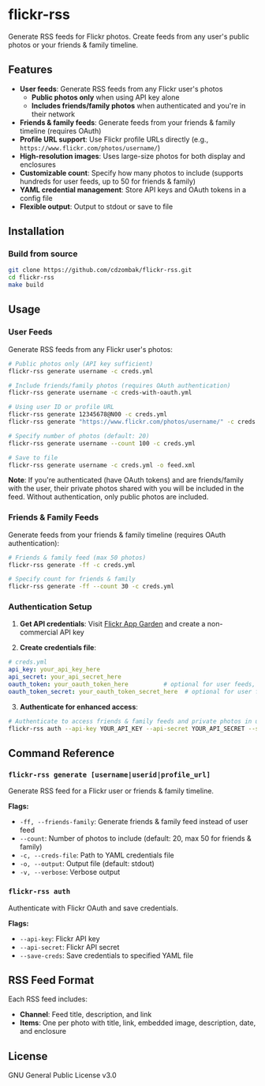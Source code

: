 # flickr-rss

Generate RSS feeds for Flickr photos. Create feeds from any user's public photos or your friends & family timeline.

## Features

- **User feeds**: Generate RSS feeds from any Flickr user's photos
  - **Public photos only** when using API key alone
  - **Includes friends/family photos** when authenticated and you're in their network
- **Friends & family feeds**: Generate feeds from your friends & family timeline (requires OAuth)
- **Profile URL support**: Use Flickr profile URLs directly (e.g., `https://www.flickr.com/photos/username/`)
- **High-resolution images**: Uses large-size photos for both display and enclosures
- **Customizable count**: Specify how many photos to include (supports hundreds for user feeds, up to 50 for friends & family)
- **YAML credential management**: Store API keys and OAuth tokens in a config file
- **Flexible output**: Output to stdout or save to file

## Installation

### Build from source

```bash
git clone https://github.com/cdzombak/flickr-rss.git
cd flickr-rss
make build
```

## Usage

### User Feeds

Generate RSS feeds from any Flickr user's photos:

```bash
# Public photos only (API key sufficient)
flickr-rss generate username -c creds.yml

# Include friends/family photos (requires OAuth authentication)
flickr-rss generate username -c creds-with-oauth.yml

# Using user ID or profile URL
flickr-rss generate 12345678@N00 -c creds.yml
flickr-rss generate "https://www.flickr.com/photos/username/" -c creds.yml

# Specify number of photos (default: 20)
flickr-rss generate username --count 100 -c creds.yml

# Save to file
flickr-rss generate username -c creds.yml -o feed.xml
```

**Note**: If you're authenticated (have OAuth tokens) and are friends/family with the user, their private photos shared with you will be included in the feed. Without authentication, only public photos are included.

### Friends & Family Feeds

Generate feeds from your friends & family timeline (requires OAuth authentication):

```bash
# Friends & family feed (max 50 photos)
flickr-rss generate -ff -c creds.yml

# Specify count for friends & family
flickr-rss generate -ff --count 30 -c creds.yml
```

### Authentication Setup

1. **Get API credentials**: Visit [Flickr App Garden](https://www.flickr.com/services/apps/create/) and create a non-commercial API key

2. **Create credentials file**:
```yaml
# creds.yml
api_key: your_api_key_here
api_secret: your_api_secret_here
oauth_token: your_oauth_token_here          # optional for user feeds, required for friends & family feeds
oauth_token_secret: your_oauth_token_secret_here  # optional for user feeds, required for friends & family feeds
```

3. **Authenticate for enhanced access**:
```bash
# Authenticate to access friends & family feeds and private photos in user feeds
flickr-rss auth --api-key YOUR_API_KEY --api-secret YOUR_API_SECRET --save-creds creds.yml
```

## Command Reference

### `flickr-rss generate [username|userid|profile_url]`

Generate RSS feed for a Flickr user or friends & family timeline.

**Flags:**
- `-ff, --friends-family`: Generate friends & family feed instead of user feed
- `--count`: Number of photos to include (default: 20, max 50 for friends & family)
- `-c, --creds-file`: Path to YAML credentials file
- `-o, --output`: Output file (default: stdout)
- `-v, --verbose`: Verbose output

### `flickr-rss auth`

Authenticate with Flickr OAuth and save credentials.

**Flags:**
- `--api-key`: Flickr API key
- `--api-secret`: Flickr API secret
- `--save-creds`: Save credentials to specified YAML file

## RSS Feed Format

Each RSS feed includes:
- **Channel**: Feed title, description, and link
- **Items**: One per photo with title, link, embedded image, description, date, and enclosure

## License

GNU General Public License v3.0